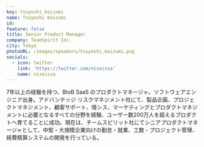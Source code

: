 ```yaml
---
key: tsuyoshi_koizumi
name: Tsuyoshi Koizumi
id: 
feature: false
title: Senior Product Manager
company: TeamSpirit Inc.
city: Tokyo
photoURL: /images/speakers/tsuyoshi_koizumi.png
socials:
  - icon: twitter
    link: 'https://twitter.com/niseissa'
    name: niseissa
---
```

7年以上の経験を持つ、BtoB SaaS のプロダクトマネージャ。ソフトウェアエンジニア出身。アドバンテッジ リスクマネジメント社にて、製品企画、プロジェクトマネジメント、顧客サポート、情シス、マーケティングとプロダクトマネジメントに必要となるすべての分野を経験、ユーザー数200万人を超えるプロダクトへ育てることに成功。現在は、チームスピリット社にてシニアプロダクトマネージャとして、中堅・大規模企業向けの勤怠・就業、工数・プロジェクト管理、経費精算システムの開発を行っている。